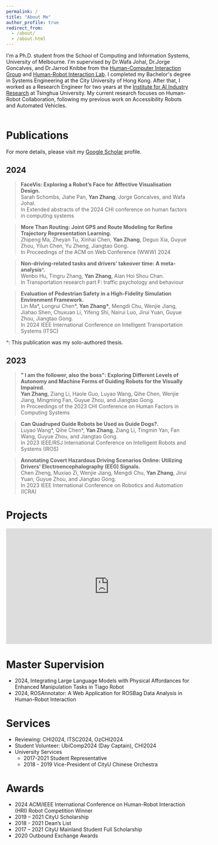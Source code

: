 ```yaml
---
permalink: /
title: "About Me"
author_profile: true
redirect_from: 
  - /about/
  - /about.html
---
```


I'm a Ph.D. student from the School of Computing and Information Systems, University of Melbourne. I'm supervised by Dr.Wafa Johal, Dr.Jorge Goncalves, and Dr.Jarrod Knibbe from the [Human-Computer Interaction Group](https://cis.unimelb.edu.au/hci) and [Human-Robot Interaction Lab](https://chri-lab.github.io/).
I completed my Bachelor's degree in Systems Engineering at the City University of Hong Kong. After that, I worked as a Research Engineer for two years at the [Institute for AI Industry Research](https://air.tsinghua.edu.cn/en/) at Tsinghua University.
My current research focuses on Human-Robot Collaboration, following my previous work on Accessibility Robots and Automated Vehicles.
<br/><br/>

Publications
======
For more details, please visit my [Google Scholar](https://scholar.google.com/citations?user=CyIEsPgAAAAJ&hl=EN) profile.

2024
------
>**FaceVis: Exploring a Robot’s Face for Affective Visualisation Design.**<br>
>Sarah Schombs, Jiahe Pan, **Yan Zhang**, Jorge Goncalves, and Wafa Johal.<br>
>In Extended abstracts of the 2024 CHI conference on human factors in computing systems

>**More Than Routing: Joint GPS and Route Modeling for Refine Trajectory Representation Learning.**<br>
>Zhipeng Ma, Zheyan Tu, Xinhai Chen, **Yan Zhang**, Deguo Xia, Guyue Zhou, Yilun Chen, Yu Zheng, Jiangtao Gong.<br>
>In Proceedings of the ACM on Web Conference (WWW) 2024

>**Non-driving-related tasks and drivers’ takeover time: A meta-analysis^.**<br>
>Wenbo Hu, Tingru Zhang, **Yan Zhang**, Alan Hoi Shou Chan.<br>
>In Transportation research part F: traffic psychology and behaviour<br>

>**Evaluation of Pedestrian Safety in a High-Fidelity Simulation Environment Framework.**<br>
>Lin Ma&#42;, Longrui Chen&#42;, **Yan Zhang&#42;**, Mengdi Chu, Wenjie Jiang, Jiahao Shen, Chuxuan Li, Yifeng Shi, Nairui Luo, Jirui Yuan, Guyue Zhou, Jiangtao Gong.<br>
>In 2024 IEEE International Conference on Intelligent Transportation Systems (ITSC)

^: This publication was my solo-authored thesis.

2023
------
>**" I am the follower, also the boss": Exploring Different Levels of Autonomy and Machine Forms of Guiding Robots for the Visually Impaired.**<br>
>**Yan Zhang**, Ziang Li, Haole Guo, Luyao Wang, Qihe Chen, Wenjie Jiang, Mingming Fan, Guyue Zhou, and Jiangtao Gong.<br>
>In Proceedings of the 2023 CHI Conference on Human Factors in Computing Systems  

>**Can Quadruped Guide Robots be Used as Guide Dogs?.**<br>
>Luyao Wang&#42;, Qihe Chen&#42;, **Yan Zhang**, Ziang Li, Tingmin Yan, Fan Wang, Guyue Zhou, and Jiangtao Gong.<br>
>In 2023 IEEE/RSJ International Conference on Intelligent Robots and Systems (IROS)

>**Annotating Covert Hazardous Driving Scenarios Online: Utilizing Drivers' Electroencephalography (EEG) Signals.**<br>
>Chen Zheng, Muxiao Zi, Wenjie Jiang, Mengdi Chu, **Yan Zhang**, Jirui Yuan, Guyue Zhou, and Jiangtao Gong.<br>
>In 2023 IEEE International Conference on Robotics and Automation (ICRA)

Projects
======
<iframe width="560" height="315" src="https://www.youtube.com/embed/FzSA27W1sek" frameborder="0" allow="accelerometer; autoplay; clipboard-write; encrypted-media; gyroscope; picture-in-picture" allowfullscreen></iframe>

Master Supervision
======
* 2024, Integrating Large Language Models with Physical Affordances for Enhanced Manipulation Tasks in Tiago Robot
* 2024, ROSAnnotator: A Web Application for ROSBag Data Analysis in Human-Robot Interaction

Services
======
* Reviewing: CHI2024, ITSC2024, OzCHI2024
* Student Volunteer: UbiComp2024 (Day Captain), CHI2024
* University Services
  * 2017-2021 Student Representative
  * 2018 - 2019 Vice-President of CityU Chinese Orchestra

Awards
======
* 2024 ACM/IEEE International Conference on Human-Robot Interaction (HRI) Robot Competition Winner
* 2019 – 2021 CityU Scholarship
* 2018 - 2021 Dean’s List
* 2017 – 2021 CityU Mainland Student Full Scholarship
* 2020 Outbound Exchange Awards


